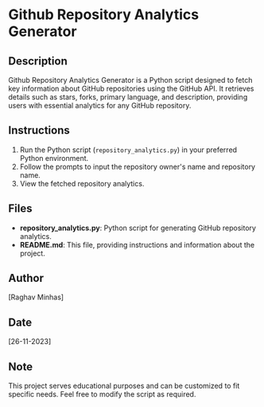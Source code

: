 # Github Repository Analytics Generator

## Description

Github Repository Analytics Generator is a Python script designed to fetch key information about GitHub repositories using the GitHub API. It retrieves details such as stars, forks, primary language, and description, providing users with essential analytics for any GitHub repository.

## Instructions

1. Run the Python script (`repository_analytics.py`) in your preferred Python environment.
2. Follow the prompts to input the repository owner's name and repository name.
3. View the fetched repository analytics.

## Files

- **repository_analytics.py**: Python script for generating GitHub repository analytics.
- **README.md**: This file, providing instructions and information about the project.

## Author

[Raghav Minhas]

## Date

[26-11-2023]

## Note

This project serves educational purposes and can be customized to fit specific needs. Feel free to modify the script as required.
